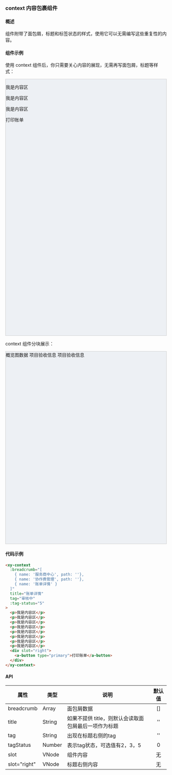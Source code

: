 ### context 内容包裹组件

#### 概述

组件附带了面包屑，标题和标签状态的样式，使用它可以无需编写这些重复性的内容。

#### 组件示例

使用 context 组件后，你只需要关心内容的展现，无需再写面包屑，标题等样式：

<div style="background: #EDF0F4; border: 1px solid #ccc;height: 800px;">
  <antd-xy-context
    :breadcrumb="[
      { name: '服务商中心'},
      { name: '协作费管理', path: ''}, 
      { name: '账单详情' }
    ]"
    title="账单详情"
    tag="审核中"
    :tag-status="5"
  >
    <p>我是内容区</p>
    <p>我是内容区</p>
    <p>我是内容区</p>
    <div slot="right">
      <a-button type="primary">打印账单</a-button>
    </div>
  </antd-xy-context>
</div>

context 组件分块展示：

<div style="background: #EDF0F4; border: 1px solid #ccc;height: 600px;">
  <antd-xy-context
    :breadcrumb="[
      { name: '服务商中心'},
      { name: '协作费管理', path: ''}, 
      { name: '账单详情' }
    ]"
    title="账单详情"
    tag="审核中"
    :tag-status="5"
  >
    <antd-xy-context-item title="概览图">
      概览图数据
    </antd-xy-context-item>
    <antd-xy-context-item title="项目验收信息">
      项目验收信息
    </antd-xy-context-item>
    <antd-xy-context-item title="操作日志">
      项目验收信息
    </antd-xy-context-item>
  </antd-xy-context>
</div>

#### 代码示例

```html
<xy-context
  :breadcrumb="[
    { name: '服务商中心', path: ''},
    { name: '协作费管理', path: ''}, 
    { name: '账单详情' }
  ]"
  title="账单详情"
  tag="审核中"
  :tag-status="5"
>
  <p>我是内容区</p>
  <p>我是内容区</p>
  <p>我是内容区</p>
  <p>我是内容区</p>
  <p>我是内容区</p>
  <p>我是内容区</p>
  <p>我是内容区</p>
  <p>我是内容区</p>
  <div slot="right">
    <a-button type="primary">打印账单</a-button>
  </div>
</xy-context>
```

#### API

| 属性 | 类型 | 说明 | 默认值 |
| ------| ------ | ------ | :------: |
| breadcrumb | Array | 面包屑数据 | [] |
| title | String | 如果不提供 title，则默认会读取面包屑最后一项作为标题 | '' |
| tag | String | 出现在标题右侧的tag | '' |
| tagStatus | Number | 表示tag状态，可选值有2，3，5 | 0 |
| slot | VNode | 组件内容 | 无 |
| slot="right" | VNode | 标题右侧内容 | 无 |
